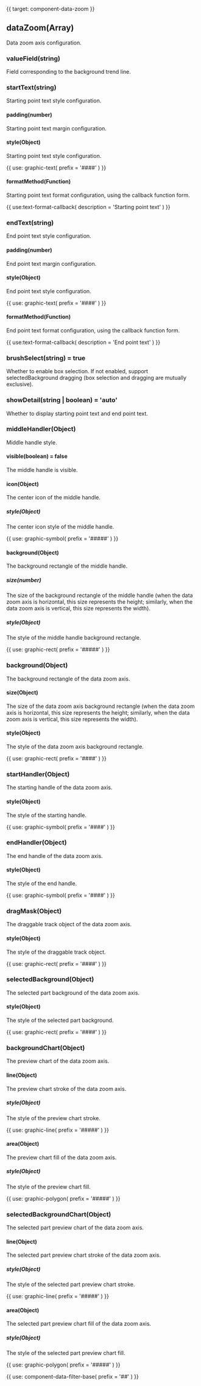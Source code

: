 {{ target: component-data-zoom }}

## dataZoom(Array)

Data zoom axis configuration.

### valueField(string)

Field corresponding to the background trend line.

### startText(string)

Starting point text style configuration.

#### padding(number)

Starting point text margin configuration.

#### style(Object)

Starting point text style configuration.

{{ use: graphic-text(
  prefix = '####'
) }}

#### formatMethod(Function)

Starting point text format configuration, using the callback function form.

{{ use:text-format-callback(
  description = 'Starting point text'
) }}

### endText(string)

End point text style configuration.

#### padding(number)

End point text margin configuration.

#### style(Object)

End point text style configuration.

{{ use: graphic-text(
  prefix = '####'
) }}

#### formatMethod(Function)

End point text format configuration, using the callback function form.

{{ use:text-format-callback(
  description = 'End point text'
) }}

### brushSelect(string) = true

Whether to enable box selection. If not enabled, support selectedBackground dragging (box selection and dragging are mutually exclusive).

### showDetail(string | boolean) = 'auto'

Whether to display starting point text and end point text.

### middleHandler(Object)

Middle handle style.

#### visible(boolean) = false

The middle handle is visible.

#### icon(Object)

The center icon of the middle handle.

##### style(Object)

The center icon style of the middle handle.

{{ use: graphic-symbol(
  prefix = '#####'
) }}

#### background(Object)

The background rectangle of the middle handle.

##### size(number)

The size of the background rectangle of the middle handle (when the data zoom axis is horizontal, this size represents the height; similarly, when the data zoom axis is vertical, this size represents the width).

##### style(Object)

The style of the middle handle background rectangle.

{{ use: graphic-rect(
  prefix = '#####'
) }}

### background(Object)

The background rectangle of the data zoom axis.

#### size(Object)

The size of the data zoom axis background rectangle (when the data zoom axis is horizontal, this size represents the height; similarly, when the data zoom axis is vertical, this size represents the width).

#### style(Object)

The style of the data zoom axis background rectangle.

{{ use: graphic-rect(
  prefix = '####'
) }}

### startHandler(Object)

The starting handle of the data zoom axis.

#### style(Object)

The style of the starting handle.

{{ use: graphic-symbol(
  prefix = '####'
) }}

### endHandler(Object)

The end handle of the data zoom axis.

#### style(Object)

The style of the end handle.

{{ use: graphic-symbol(
  prefix = '####'
) }}

### dragMask(Object)

The draggable track object of the data zoom axis.

#### style(Object)

The style of the draggable track object.

{{ use: graphic-rect(
  prefix = '####'
) }}

### selectedBackground(Object)

The selected part background of the data zoom axis.

#### style(Object)

The style of the selected part background.

{{ use: graphic-rect(
  prefix = '####'
) }}

### backgroundChart(Object)

The preview chart of the data zoom axis.

#### line(Object)

The preview chart stroke of the data zoom axis.

##### style(Object)

The style of the preview chart stroke.

{{ use: graphic-line(
  prefix = '#####'
) }}

#### area(Object)

The preview chart fill of the data zoom axis.

##### style(Object)

The style of the preview chart fill.

{{ use: graphic-polygon(
  prefix = '#####'
) }}

### selectedBackgroundChart(Object)

The selected part preview chart of the data zoom axis.

#### line(Object)

The selected part preview chart stroke of the data zoom axis.

##### style(Object)

The style of the selected part preview chart stroke.

{{ use: graphic-line(
  prefix = '#####'
) }}

#### area(Object)

The selected part preview chart fill of the data zoom axis.

##### style(Object)

The style of the selected part preview chart fill.

{{ use: graphic-polygon(
  prefix = '#####'
) }}

{{ use: component-data-filter-base(
  prefix = '##'
) }}